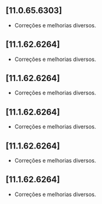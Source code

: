 ﻿## [11.0.65.6303]

* Corre&ccedil;&otilde;es e melhorias diversos.

## [11.1.62.6264]

* Corre&ccedil;&otilde;es e melhorias diversos.

## [11.1.62.6264]

* Corre&ccedil;&otilde;es e melhorias diversos.

## [11.1.62.6264]

* Corre&ccedil;&otilde;es e melhorias diversos.

## [11.1.62.6264]

* Corre&ccedil;&otilde;es e melhorias diversos.

## [11.1.62.6264]

* Corre&ccedil;&otilde;es e melhorias diversos.








